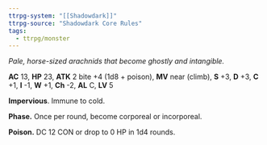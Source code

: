 ```yaml
---
ttrpg-system: "[[Shadowdark]]"
ttrpg-source: "Shadowdark Core Rules"
tags:
  - ttrpg/monster
---
```


_Pale, horse-sized arachnids that become ghostly and intangible._

**AC** 13, **HP** 23, **ATK** 2 bite +4 (1d8 + poison), **MV** near (climb), **S** +3, **D** +3, **C** +1, **I** -1, **W** +1, **Ch** -2, **AL** C, **LV** 5

**Impervious**. Immune to cold. 

**Phase.** Once per round, become corporeal or incorporeal. 

**Poison.** DC 12 CON or drop to 0 HP in 1d4 rounds.

